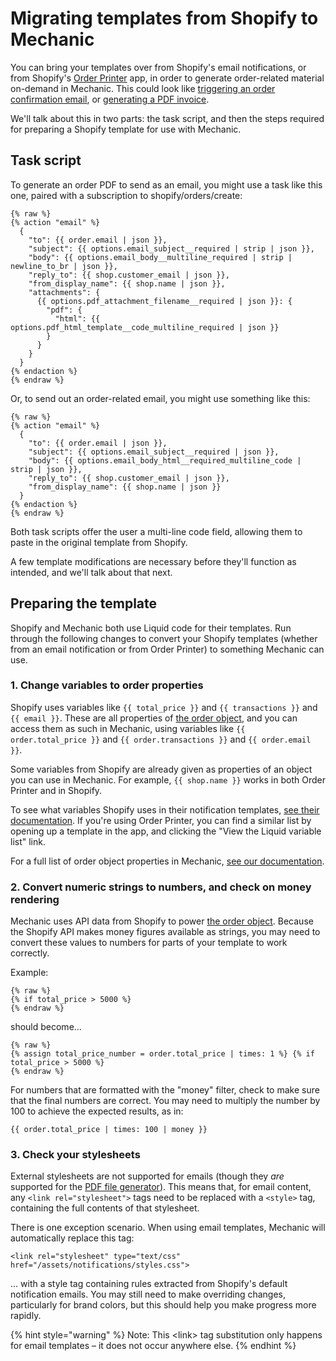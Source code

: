 # Migrating templates from Shopify to Mechanic

You can bring your templates over from Shopify's email notifications, or from Shopify's [Order Printer](https://apps.shopify.com/order-printer) app, in order to generate order-related material on-demand in  Mechanic. This could look like [triggering an order confirmation email](../faq/can-i-resend-order-confirmation-emails-with-mechanic.md), or [generating a PDF invoice](../core/actions/file-generators/pdf/).

We'll talk about this in two parts: the task script, and then the steps required for preparing a Shopify template for use with Mechanic.

## Task script

To generate an order PDF to send as an email, you might use a task like this one, paired with a subscription to shopify/orders/create:

```
{% raw %}
{% action "email" %}
  {
    "to": {{ order.email | json }},
    "subject": {{ options.email_subject__required | strip | json }},
    "body": {{ options.email_body__multiline_required | strip | newline_to_br | json }},
    "reply_to": {{ shop.customer_email | json }},
    "from_display_name": {{ shop.name | json }},
    "attachments": {
      {{ options.pdf_attachment_filename__required | json }}: {
        "pdf": {
          "html": {{ options.pdf_html_template__code_multiline_required | json }}
        }
      }
    }
  }
{% endaction %}
{% endraw %}
```

Or, to send out an order-related email, you might use something like this:

```
{% raw %}
{% action "email" %}
  {
    "to": {{ order.email | json }},
    "subject": {{ options.email_subject__required | json }},
    "body": {{ options.email_body_html__required_multiline_code | strip | json }},
    "reply_to": {{ shop.customer_email | json }},
    "from_display_name": {{ shop.name | json }}
  }
{% endaction %}
{% endraw %}
```

Both task scripts offer the user a multi-line code field, allowing them to paste in the original template from Shopify.

A few template modifications are necessary before they'll function as intended, and we'll talk about that next.

## Preparing the template

Shopify and Mechanic both use Liquid code for their templates. Run through the following changes to convert your Shopify templates (whether from an email notification or from Order Printer) to something Mechanic can use.

### 1. Change variables to order properties

Shopify uses variables like `{{ total_price }}` and `{{ transactions }}` and `{{ email }}`. These are all properties of [the order object](../platform/liquid/shopify/order.md), and you can access them as such in Mechanic, using variables like `{{ order.total_price }}` and `{{ order.transactions }}` and `{{ order.email }}`.

Some variables from Shopify are already given as properties of an object you can use in Mechanic. For example, `{{ shop.name }}` works in both Order Printer and in Shopify.

To see what variables Shopify uses in their notification templates, [see their documentation](https://help.shopify.com/en/manual/orders/notifications/email-variables). If you're using Order Printer, you can find a similar list by opening up a template in the app, and clicking the "View the Liquid variable list" link.

For a full list of order object properties in Mechanic, [see our documentation](../platform/liquid/shopify/order.md).

### 2. Convert numeric strings to numbers, and check on money rendering

Mechanic uses API data from Shopify to power [the order object](../platform/liquid/shopify/order.md). Because the Shopify API makes money figures available as strings, you may need to convert these values to numbers for parts of your template to work correctly.

Example:

```
{% raw %}
{% if total_price > 5000 %}
{% endraw %}
```

should become...

```
{% raw %}
{% assign total_price_number = order.total_price | times: 1 %} {% if total_price > 5000 %}
{% endraw %}
```

For numbers that are formatted with the "money" filter, check to make sure that the final numbers are correct. You may need to multiply the number by 100 to achieve the expected results, as in:

```
{{ order.total_price | times: 100 | money }}
```

### 3. Check your stylesheets

External stylesheets are not supported for emails (though they _are_ supported for the [PDF file generator](../core/actions/file-generators/pdf/)). This means that, for email content, any `<link rel="stylesheet">` tags need to be replaced with a `<style>` tag, containing the full contents of that stylesheet.

There is one exception scenario. When using email templates, Mechanic will automatically replace this tag:

```
<link rel="stylesheet" type="text/css" href="/assets/notifications/styles.css">
```

... with a style tag containing rules extracted from Shopify's default notification emails. You may still need to make overriding changes, particularly for brand colors, but this should help you make progress more rapidly.

{% hint style="warning" %}
Note: This \<link> tag substitution only happens for email templates – it does not occur anywhere else.
{% endhint %}
